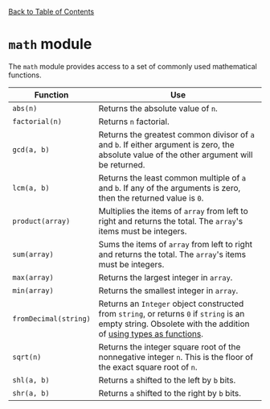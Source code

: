 [Back to Table of Contents](../README.md#table-of-contents)

# `math` module

The `math` module provides access to a set of commonly used mathematical functions.

Function              | Use
---                   | ---
`abs(n)`              | Returns the absolute value of `n`.
`factorial(n)`        | Returns `n` factorial.
`gcd(a, b)`           | Returns the greatest common divisor of `a` and `b`. If either argument is zero, the absolute value of the other argument will be returned.
`lcm(a, b)`           | Returns the least common multiple of `a` and `b`. If any of the arguments is zero, then the returned value is `0`.
`product(array)`      | Multiplies the items of `array` from left to right and returns the total. The `array`'s items must be integers.
`sum(array)`          | Sums the items of `array` from left to right and returns the total. The `array`'s items must be integers.
`max(array)`          | Returns the largest integer in `array`.
`min(array)`          | Returns the smallest integer in `array`.
`fromDecimal(string)` | Returns an `Integer` object constructed from `string`, or returns `0` if `string` is an empty string. Obsolete with the addition of [using types as functions](08builtins.md#typeof).
`sqrt(n)`             | Returns the integer square root of the nonnegative integer `n`. This is the floor of the exact square root of `n`.
`shl(a, b)`           | Returns `a` shifted to the left by `b` bits.
`shr(a, b)`           | Returns `a` shifted to the right by `b` bits.
